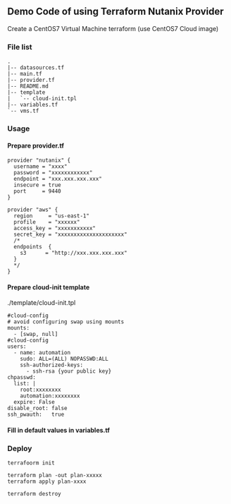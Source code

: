 
## Demo Code of using Terraform Nutanix Provider

Create a CentOS7 Virtual Machine terraform (use CentOS7 Cloud image)

### File list
```
.
|-- datasources.tf
|-- main.tf
|-- provider.tf
|-- README.md
|-- template
|   `-- cloud-init.tpl
|-- variables.tf
`-- vms.tf
```

### Usage

#### Prepare provider.tf

```
provider "nutanix" {
  username = "xxxx"
  password = "xxxxxxxxxxxx"
  endpoint = "xxx.xxx.xxx.xxx"
  insecure = true
  port     = 9440
}

provider "aws" {
  region     = "us-east-1"
  profile    = "xxxxxx"
  access_key = "xxxxxxxxxxx"
  secret_key = "xxxxxxxxxxxxxxxxxxxxx"
  /*
  endpoints  {
    s3      = "http://xxx.xxx.xxx.xxx"
  }
  */
}
```
#### Prepare cloud-init template

./template/cloud-init.tpl
```
#cloud-config
# avoid configuring swap using mounts
mounts:
  - [swap, null]
#cloud-config
users:
  - name: automation
    sudo: ALL=(ALL) NOPASSWD:ALL
    ssh-authorized-keys:
      - ssh-rsa {your public key}
chpasswd:
  list: |
    root:xxxxxxxx
    automation:xxxxxxxx
  expire: False
disable_root: false
ssh_pwauth:   true
```

#### Fill in default values in variables.tf

### Deploy
```
terrafoorm init

terraform plan -out plan-xxxxx
terraform apply plan-xxxx

terraform destroy
```